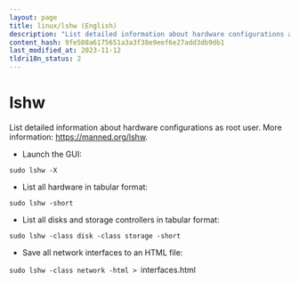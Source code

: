 ```yaml
---
layout: page
title: linux/lshw (English)
description: "List detailed information about hardware configurations as root user."
content_hash: 9fe508a6175651a3a3f38e9eef6e27add3db9db1
last_modified_at: 2023-11-12
tldri18n_status: 2
---
```

# lshw

List detailed information about hardware configurations as root user.
More information: <https://manned.org/lshw>.

- Launch the GUI:

`sudo lshw -X`

- List all hardware in tabular format:

`sudo lshw -short`

- List all disks and storage controllers in tabular format:

`sudo lshw -class disk -class storage -short`

- Save all network interfaces to an HTML file:

`sudo lshw -class network -html > `<span class="tldr-var badge badge-pill bg-dark-lm bg-white-dm text-white-lm text-dark-dm font-weight-bold">interfaces.html</span>
